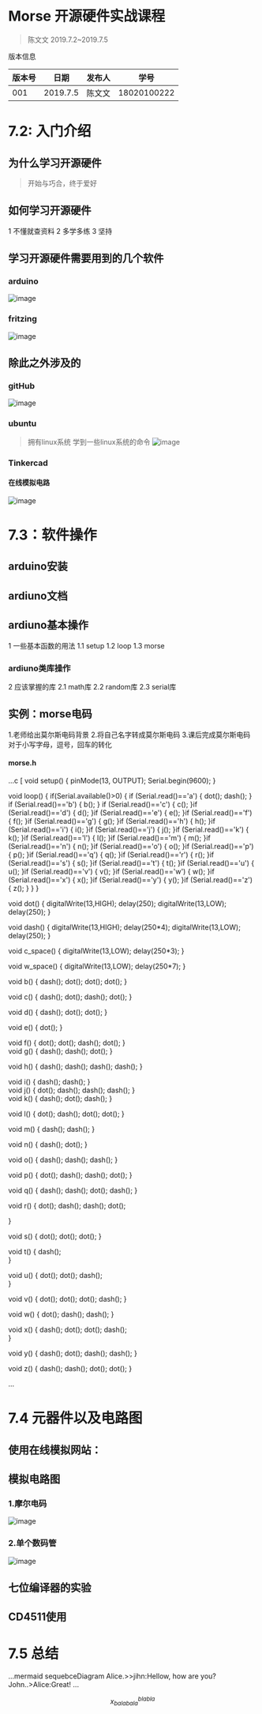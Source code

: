 # Morse 开源硬件实战课程
>陈文文
>2019.7.2~2019.7.5

版本信息

版本号|日期|发布人|学号
---|---|---|---|
001|2019.7.5|陈文文|18020100222|

# 7.2: 入门介绍
## 为什么学习开源硬件
>开始与巧合，终于爱好

## 如何学习开源硬件
1 不懂就查资料
2 多学多练
3 坚持

## 学习开源硬件需要用到的几个软件

### arduino
![image](https://github.com/wenwenchencj/7.5.work/blob/master/picture/arduino.png)

### fritzing
![image](https://github.com/wenwenchencj/7.5.work/blob/master/picture/fritzing.png)

## 除此之外涉及的

### gitHub
![image](https://github.com/wenwenchencj/7.5.work/blob/master/picture/gitHub.png)

### ubuntu
>拥有linux系统
>学到一些linux系统的命令
![image](https://github.com/wenwenchencj/7.5.work/blob/master/picture/ubuntu.png)

### Tinkercad
#### 在线模拟电路
![image](https://github.com/wenwenchencj/7.5.work/blob/master/picture/Tinkercad.png)

# 7.3：软件操作

## arduino安装

## ardiuno文档

## ardiuno基本操作
   1 一些基本函数的用法
   1.1 setup
   1.2 loop
   1.3 morse
   
### ardiuno类库操作
   2 应该掌握的库
   2.1 math库
   2.2 random库
   2.3 serial库
   
## 实例：morse电码
   1.老师给出莫尔斯电码背景
   2.将自己名字转成莫尔斯电码
   3.课后完成莫尔斯电码对于小写字母，逗号，回车的转化
#### morse.h
...c [
void setup()
{
  pinMode(13, OUTPUT);
  Serial.begin(9600);
}

void loop()
{
  if(Serial.available()>0)
  {
    if (Serial.read()=='a')
    {
      dot();
      dash();
    }
    if (Serial.read()=='b')
    {
      b();
    }
    if (Serial.read()=='c')
    {
      c();
    }if (Serial.read()=='d')
    {
      d();
    }if (Serial.read()=='e')
    {
      e();
    }if (Serial.read()=='f')
    {
      f();
    }if (Serial.read()=='g')
    {
      g();
    }if (Serial.read()=='h')
    {
      h();
    }if (Serial.read()=='i')
    {
      i();
    }if (Serial.read()=='j')
    {
      j();
    }if (Serial.read()=='k')
    {
      k();
    }if (Serial.read()=='l')
    {
      l();
    }if (Serial.read()=='m')
    {
      m();
    }if (Serial.read()=='n')
    {
      n();
    }if (Serial.read()=='o')
    {
      o();
    }if (Serial.read()=='p')
    {
      p();
    }if (Serial.read()=='q')
    {
      q();
    }if (Serial.read()=='r')
    {
      r();
    }if (Serial.read()=='s')
    {
      s();
    }if (Serial.read()=='t')
    {
      t();
    }if (Serial.read()=='u')
    {
      u();
    }if (Serial.read()=='v')
    {
      v();
    }if (Serial.read()=='w')
    {
      w();
    }if (Serial.read()=='x')
    {
      x();
    }if (Serial.read()=='y')
    {
      y();
    }if (Serial.read()=='z')
    {
      z();
    }
  }
}

void dot()
  {
      digitalWrite(13,HIGH);
      delay(250);
      digitalWrite(13,LOW);
      delay(250);
    }

void dash()
   {
       digitalWrite(13,HIGH);
       delay(250*4);
       digitalWrite(13,LOW);
       delay(250);
    }

void c_space()
    {
        digitalWrite(13,LOW);
        delay(250*3);
      }

void w_space()
      {
        digitalWrite(13,LOW);
        delay(250*7);
        }

void b()
{
  dash();
  dot();
  dot();
  dot();
}

void c()
{
  dash();
  dot();
  dash();
  dot();
}

void d()
{
  dash();
  dot();
  dot();
}

void e()
{
  dot();
}
   
void f()
{
  dot();
  dot();
  dash();
  dot();
}  
void g()
{
  dash();
  dash();
  dot();
}
  
void h()
{
  dash();
  dash();
  dash();
  dash();
}
    
void i()
{
  dash();
  dash();
}   
void j()
{
  dot();
  dash();
  dash();
  dash();
}  
void k()
{
  dash();
  dot();
  dash();
}
   
void l()
{
  dot();
  dash();
  dot();
  dot();
}
    
void m()
{
  dash();
  dash();
}
    
void n()
{
  dash();
  dot();
}
    
void o()
{
  dash();
  dash();
  dash();
}
    
void p()
{
  dot();
  dash();
  dash();
  dot();
}
   
void q()
{
  dash();
  dash();
  dot();
  dash();
}

void r()
{
  dot();
  dash();
  dash();
  dot();
    
}

void s()
{
    dot();
    dot();
    dot();
}

void t()
{
   dash();   
}

void u()
{
  dot();
  dot();
  dash();    
}

void v()
{
   dot();
   dot();
   dot();
   dash();
}

void w()
{
   dot();
   dash();
   dash();
}

void x()
{
  dash();
  dot();
  dot();
  dash();   
}

void y()
{
   dash();
   dot();
   dash();
   dash();
}

void z()
{
   dash();
   dash();
   dot();
   dot();
}    

  ...
# 7.4 元器件以及电路图

## 使用在线模拟网站：
<link rel="stylesheet" href="https://www.tinkercad.com/dashboard"/>

## 模拟电路图
### 1.摩尔电码
![image](https://github.com/wenwenchencj/7.5.work/blob/master/picture/QQ%E5%9B%BE%E7%89%8720190705114523.png)
### 2.单个数码管
![image](https://github.com/wenwenchencj/7.5.work/blob/master/picture/shumaguan.png)

## 七位编译器的实验

## CD4511使用

# 7.5 总结 

...mermaid
sequebceDiagram
  Alice.>>jihn:Hellow,
  how are you?
  John..>Alice:Great!
 ...
 
 $$x_{balabala}^{blabla}$$
